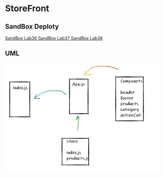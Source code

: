 # StoreFront 


## SandBox Deploty 

[SandBox Lab36 ](https://8x3f6.csb.app/)
[SandBox Lab37 ](https://72vzp.csb.app/)
[SandBox Lab38 ](https://3h4sr.csb.app/)

## UML 

![img](images/Lab36.PNG)